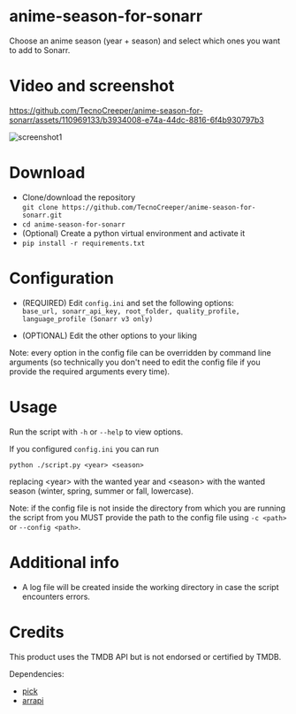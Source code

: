 # anime-season-for-sonarr
Choose an anime season (year + season) and select which ones you want to add to Sonarr.

# Video and screenshot

https://github.com/TecnoCreeper/anime-season-for-sonarr/assets/110969133/b3934008-e74a-44dc-8816-6f4b930797b3

![screenshot1](https://github.com/TecnoCreeper/anime-season-for-sonarr/assets/110969133/86feda0d-78e1-44d8-bfdd-d5da2517acb9)

# Download
- Clone/download the repository  
`git clone https://github.com/TecnoCreeper/anime-season-for-sonarr.git`
- `cd anime-season-for-sonarr`
- (Optional) Create a python virtual environment and activate it
- `pip install -r requirements.txt`

# Configuration
- (REQUIRED) Edit `config.ini` and set the following options:  
`base_url, sonarr_api_key, root_folder, quality_profile, language_profile (Sonarr v3 only)`

- (OPTIONAL) Edit the other options to your liking

Note: every option in the config file can be overridden by command line arguments (so technically you don't need to edit the config file if you provide the required arguments every time).

# Usage
Run the script with `-h` or `--help` to view options.

If you configured `config.ini` you can run

`python ./script.py <year> <season>`

replacing \<year> with the wanted year and \<season> with the wanted season (winter, spring, summer or fall, lowercase).

Note: if the config file is not inside the directory from which you are running the script from you MUST provide the path to the config file using `-c <path>` or `--config <path>`.

# Additional info
- A log file will be created inside the working directory in case the script encounters errors.

# Credits
This product uses the TMDB API but is not endorsed or certified by TMDB.

Dependencies:
- [pick](https://github.com/wong2/pick)
- [arrapi](https://github.com/meisnate12/ArrAPI)